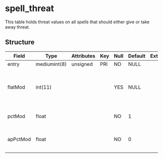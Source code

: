 # spell\_threat

This table holds threat values on all spells that should either give or take away threat.

## Structure

| Field    | Type         | Attributes | Key | Null | Default | Extra | Comment |
|----------|--------------|------------|-----|------|---------|-------|---------|
| entry    | mediumint(8) | unsigned   | PRI | NO   | NULL    |       | Spell ID |
| flatMod  | int(11)      |            |     | YES  | NULL    |       | Flat threat value that this spell should add to the caster (or take away if it is negative) |
| pctMod   | float        |            |     | NO   | 1       |       | Threat multiplier for damage/healing |
| apPctMod | float        |            |     | NO   | 0       |       | Additional threat bonus from attack power |

